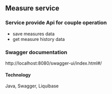 ## Measure service

### Service provide Api for couple operation
- save measures data
- get measure history data 

### Swagger documentation 
http://localhost:8080/swagger-ui/index.html#/

#### Technology

Java, Swagger, Liquibase